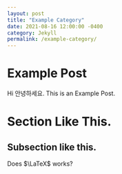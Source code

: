 ```yaml
---
layout: post
title: "Example Category"
date: 2021-08-16 12:00:00 -0400
category: Jekyll
permalink: /example-category/
---
```

<h1>Example Post</h1>
Hi 안녕하세요. This is an Example Post. 

Section Like This. 
===========
## Subsection like this. 

Does $\LaTeX$ works?
